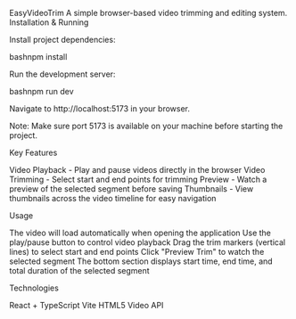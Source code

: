 EasyVideoTrim
A simple browser-based video trimming and editing system.
Installation & Running

Install project dependencies:

bashnpm install

Run the development server:

bashnpm run dev

Navigate to http://localhost:5173 in your browser.


Note: Make sure port 5173 is available on your machine before starting the project.

Key Features

Video Playback - Play and pause videos directly in the browser
Video Trimming - Select start and end points for trimming
Preview - Watch a preview of the selected segment before saving
Thumbnails - View thumbnails across the video timeline for easy navigation

Usage

The video will load automatically when opening the application
Use the play/pause button to control video playback
Drag the trim markers (vertical lines) to select start and end points
Click "Preview Trim" to watch the selected segment
The bottom section displays start time, end time, and total duration of the selected segment

Technologies

React + TypeScript
Vite
HTML5 Video API
